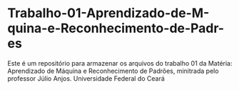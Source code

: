# Trabalho-01-Aprendizado-de-M-quina-e-Reconhecimento-de-Padr-es
Este é um repositório para armazenar os arquivos do trabalho 01 da Matéria: Aprendizado de Máquina e Reconhecimento de Padrões, minitrada pelo professor Júlio Anjos. Universidade Federal do Ceará
